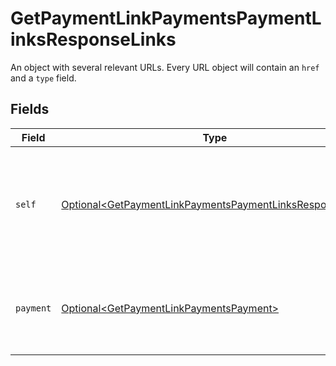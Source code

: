 # GetPaymentLinkPaymentsPaymentLinksResponseLinks

An object with several relevant URLs. Every URL object will contain an `href` and a `type` field.


## Fields

| Field                                                                                                                                  | Type                                                                                                                                   | Required                                                                                                                               | Description                                                                                                                            |
| -------------------------------------------------------------------------------------------------------------------------------------- | -------------------------------------------------------------------------------------------------------------------------------------- | -------------------------------------------------------------------------------------------------------------------------------------- | -------------------------------------------------------------------------------------------------------------------------------------- |
| `self`                                                                                                                                 | [Optional\<GetPaymentLinkPaymentsPaymentLinksResponseSelf>](../../models/operations/GetPaymentLinkPaymentsPaymentLinksResponseSelf.md) | :heavy_minus_sign:                                                                                                                     | In v2 endpoints, URLs are commonly represented as objects with an `href` and `type` field.                                             |
| `payment`                                                                                                                              | [Optional\<GetPaymentLinkPaymentsPayment>](../../models/operations/GetPaymentLinkPaymentsPayment.md)                                   | :heavy_minus_sign:                                                                                                                     | The API resource URL of the [payment](get-payment) that belong to this route.                                                          |